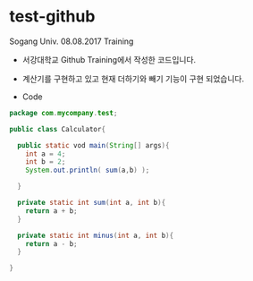 # test-github
Sogang Univ. 08.08.2017 Training

* 서강대학교 Github Training에서 작성한 코드입니다.
 * 계산기를 구현하고 있고 현재 더하기와 빼기 기능이 구현 되었습니다.

* Code
```java
package com.mycompany.test;

public class Calculator{

  public static vod main(String[] args){
    int a = 4;
    int b = 2;
    System.out.println( sum(a,b) );

  }

  private static int sum(int a, int b){
    return a + b;
  }

  private static int minus(int a, int b){
    return a - b;
  }

}

```


